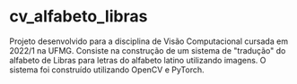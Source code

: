 # cv_alfabeto_libras
Projeto desenvolvido para a disciplina de Visão Computacional cursada em 2022/1 na UFMG. Consiste na construção de um sistema de "tradução" do alfabeto de Libras para letras do alfabeto latino utilizando imagens. O sistema foi construído utilizando OpenCV e PyTorch.
